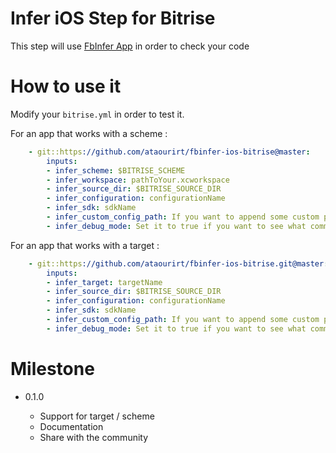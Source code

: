 # Infer iOS Step for Bitrise

This step will use [FbInfer App](http://fbinfer.com) in order to check your code

# How to use it

Modify your `bitrise.yml` in order to test it.

For an app that works with a scheme :

```yaml
    - git::https://github.com/ataourirt/fbinfer-ios-bitrise@master:
        inputs:
        - infer_scheme: $BITRISE_SCHEME
        - infer_workspace: pathToYour.xcworkspace
        - infer_source_dir: $BITRISE_SOURCE_DIR
        - infer_configuration: configurationName
        - infer_sdk: sdkName
        - infer_custom_config_path: If you want to append some custom param to Infer
        - infer_debug_mode: Set it to true if you want to see what command are send to the system
```

For an app that works with a target :

```yaml
    - git::https://github.com/ataourirt/fbinfer-ios-bitrise.git@master:
        inputs:
        - infer_target: targetName
        - infer_source_dir: $BITRISE_SOURCE_DIR
        - infer_configuration: configurationName
        - infer_sdk: sdkName
        - infer_custom_config_path: If you want to append some custom param to Infer
        - infer_debug_mode: Set it to true if you want to see what command are send to the system
```

# Milestone

* 0.1.0

  * Support for target / scheme
  * Documentation
  * Share with the community
